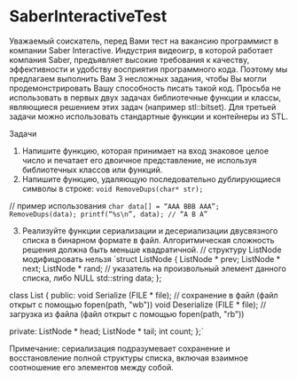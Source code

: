 # SaberInteractiveTest
Уважаемый соискатель, перед Вами тест на вакансию программист в компании Saber Interactive. Индустрия видеоигр, в которой работает компания Saber, предъявляет высокие требования к качеству, эффективности и удобству восприятия программного кода. Поэтому мы предлагаем выполнить Вам 3 несложных задания, чтобы Вы могли продемонстрировать Вашу способность писать такой код.
Просьба не использовать в первых двух задачах библиотечные функции и классы, являющиеся решением этих задач (например stl::bitset). Для третьей задачи можно использовать стандартные функции и контейнеры из STL.

Задачи
1.	Напишите функцию, которая принимает на вход знаковое целое число и печатает его двоичное представление, не используя библиотечных классов или функций. 
2.	Напишите функцию, удаляющую последовательно дублирующиеся символы в строке:
	`void RemoveDups(char* str);`

// пример использования
`char data[] = “AAA BBB AAA”;
RemoveDups(data);
printf(“%s\n”, data); // “A B A”`

3.	Реализуйте функции сериализации и десериализации двусвязного списка в бинарном формате в файл. Алгоритмическая сложность решения должна быть меньше квадратичной.
// структуру ListNode модифицровать нельзя
`struct ListNode {
     ListNode *      prev;
     ListNode *      next;
     ListNode *      rand; // указатель на произвольный элемент данного списка, либо NULL
     std::string     data;
};

class List {
public:
     void Serialize   (FILE * file);  // сохранение в файл (файл открыт с помощью fopen(path, "wb"))
     void Deserialize (FILE * file);  // загрузка из файла (файл открыт с помощью fopen(path, "rb"))

private:
     ListNode *      head;
     ListNode *      tail;
     int       count;
};`

Примечание: сериализация подразумевает сохранение и восстановление полной структуры списка, включая взаимное соотношение его элементов между собой.

